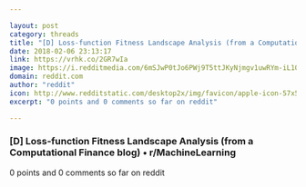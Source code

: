 ```yaml
---

layout: post
category: threads
title: "[D] Loss-function Fitness Landscape Analysis (from a Computational Finance blog)"
date: 2018-02-06 23:13:17
link: https://vrhk.co/2GR7wIa
image: https://i.redditmedia.com/6mSJwP0tJo6PWj9T5ttJKyNjmgv1uwRYm-iL10NCsLw.jpg?w=320&s=c173d7d5922941a7fea4cb4ba3ba2b16
domain: reddit.com
author: "reddit"
icon: http://www.redditstatic.com/desktop2x/img/favicon/apple-icon-57x57.png
excerpt: "0 points and 0 comments so far on reddit"

---
```


### [D] Loss-function Fitness Landscape Analysis (from a Computational Finance blog) • r/MachineLearning

0 points and 0 comments so far on reddit
